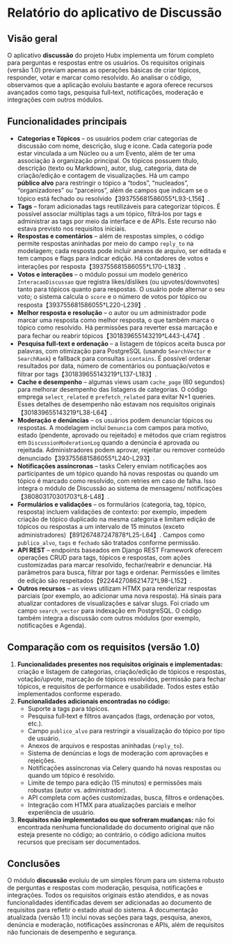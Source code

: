 # Relatório do aplicativo de Discussão

## Visão geral

O aplicativo **discussão** do projeto Hubx implementa um fórum completo para perguntas e respostas entre os usuários. Os requisitos originais (versão 1.0) previam apenas as operações básicas de criar tópicos, responder, votar e marcar como resolvido. Ao analisar o código, observamos que a aplicação evoluiu bastante e agora oferece recursos avançados como tags, pesquisa full‑text, notificações, moderação e integrações com outros módulos.

## Funcionalidades principais

- **Categorias e Tópicos** – os usuários podem criar categorias de discussão com nome, descrição, slug e ícone. Cada categoria pode estar vinculada a um Núcleo ou a um Evento, além de ter uma associação à organização principal. Os tópicos possuem título, descrição (texto ou Markdown), autor, slug, categoria, data de criação/edição e contagem de visualizações. Há um campo **público alvo** para restringir o tópico a “todos”, “nucleados”, “organizadores” ou “parceiros”, além de campos que indicam se o tópico está fechado ou resolvido【393755681586055†L93-L156】.
- **Tags** – foram adicionadas tags reutilizáveis para categorizar tópicos. É possível associar múltiplas tags a um tópico, filtrá‑los por tags e administrar as tags por meio da interface e de APIs. Este recurso não estava previsto nos requisitos iniciais.
- **Respostas e comentários** – além de respostas simples, o código permite respostas aninhadas por meio do campo `reply_to` na modelagem; cada resposta pode incluir anexos de arquivo, ser editada e tem campos e flags para indicar edição. Há contadores de votos e interações por resposta【393755681586055†L170-L183】.
- **Votos e interações** – o módulo possui um modelo genérico `InteracaoDiscussao` que registra likes/dislikes (ou upvotes/downvotes) tanto para tópicos quanto para respostas. O usuário pode alternar o seu voto; o sistema calcula o `score` e o número de votos por tópico ou resposta【393755681586055†L220-L239】.
- **Melhor resposta e resolução** – o autor ou um administrador pode marcar uma resposta como melhor resposta, o que também marca o tópico como resolvido. Há permissões para reverter essa marcação e para fechar ou reabrir tópicos【301839655143219†L443-L474】.
- **Pesquisa full‑text e ordenação** – a listagem de tópicos aceita busca por palavras, com otimização para PostgreSQL (usando `SearchVector` e `SearchRank`) e fallback para consultas `icontains`. É possível ordenar resultados por data, número de comentários ou pontuação/votos e filtrar por tags【301839655143219†L137-L183】.
- **Cache e desempenho** – algumas views usam `cache_page` (60 segundos) para melhorar desempenho das listagens de categorias. O código emprega `select_related` e `prefetch_related` para evitar N+1 queries. Esses detalhes de desempenho não estavam nos requisitos originais【301839655143219†L38-L64】.
- **Moderação e denúncias** – os usuários podem denunciar tópicos ou respostas. A modelagem inclui `Denuncia` com campos para motivo, estado (pendente, aprovado ou rejeitado) e métodos que criam registros em `DiscussionModerationLog` quando a denúncia é aprovada ou rejeitada. Administradores podem aprovar, rejeitar ou remover conteúdo denunciado【393755681586055†L240-L293】.
- **Notificações assíncronas** – tasks Celery enviam notificações aos participantes de um tópico quando há novas respostas ou quando um tópico é marcado como resolvido, com retries em caso de falha. Isso integra o módulo de Discussão ao sistema de mensagens/ notificações【380803170301703†L8-L48】.
- **Formulários e validações** – os formulários (categoria, tag, tópico, resposta) incluem validações de contexto: por exemplo, impedem criação de tópico duplicado na mesma categoria e limitam edição de tópicos ou respostas a um intervalo de 15 minutos (exceto administradores)【891267487247878†L25-L64】. Campos como `publico_alvo`, `tags` e `fechado` são tratados conforme permissão.
- **API REST** – endpoints baseados em Django REST Framework oferecem operações CRUD para tags, tópicos e respostas, com ações customizadas para marcar resolvido, fechar/reabrir e denunciar. Há parâmetros para busca, filtrar por tags e ordenar. Permissões e limites de edição são respeitados【922442708621472†L98-L152】.
- **Outros recursos** – as views utilizam HTMX para renderizar respostas parciais (por exemplo, ao adicionar uma nova resposta). Há sinais para atualizar contadores de visualizações e salvar slugs. Foi criado um campo `search_vector` para indexação em PostgreSQL. O código também integra a discussão com outros módulos (por exemplo, notificações e Agenda).

## Comparação com os requisitos (versão 1.0)

1. **Funcionalidades presentes nos requisitos originais e implementadas:** criação e listagem de categorias, criação/edição de tópicos e respostas, votação/upvote, marcação de tópicos resolvidos, permissão para fechar tópicos, e requisitos de performance e usabilidade. Todos estes estão implementados conforme esperado.
2. **Funcionalidades adicionais encontradas no código:**
   - Suporte a tags para tópicos.
   - Pesquisa full‑text e filtros avançados (tags, ordenação por votos, etc.).
   - Campo `publico_alvo` para restringir a visualização do tópico por tipo de usuário.
   - Anexos de arquivos e respostas aninhadas (`reply_to`).
   - Sistema de denúncias e logs de moderação com aprovações e rejeições.
   - Notificações assíncronas via Celery quando há novas respostas ou quando um tópico é resolvido.
   - Limite de tempo para edição (15 minutos) e permissões mais robustas (autor vs. administrador).
   - API completa com ações customizadas, busca, filtros e ordenações.
   - Integração com HTMX para atualizações parciais e melhor experiência de usuário.
3. **Requisitos não implementados ou que sofreram mudanças:** não foi encontrada nenhuma funcionalidade do documento original que não esteja presente no código; ao contrário, o código adiciona muitos recursos que precisam ser documentados.

## Conclusões

O módulo **discussão** evoluiu de um simples fórum para um sistema robusto de perguntas e respostas com moderação, pesquisa, notificações e integrações. Todos os requisitos originais estão atendidos, e as novas funcionalidades identificadas devem ser adicionadas ao documento de requisitos para refletir o estado atual do sistema. A documentação atualizada (versão 1.1) inclui novas seções para tags, pesquisa, anexos, denúncia e moderação, notificações assíncronas e APIs, além de requisitos não funcionais de desempenho e segurança.
